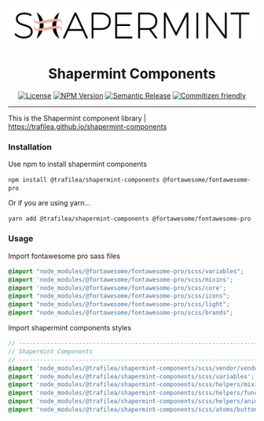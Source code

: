 <p align="center"><img src="https://raw.githubusercontent.com/trafilea/shapermint-components/master/images/shapermint-logo.png" width="600"></p>

<h1 align="center">
  Shapermint Components
</h1>

<div align="center">

[![License](https://img.shields.io/npm/l/@trafilea/shapermint-components.svg?style=flat-square)](/LICENSE)
[![NPM Version](https://badge.fury.io/js/%40trafilea%2Fshapermint-components.svg)](https://www.npmjs.com/@trafilea/shapermint-components)
[![Semantic Release](https://img.shields.io/badge/%20%20%F0%9F%93%A6%F0%9F%9A%80-semantic--release-e10079.svg?style=flat-square)](https://github.com/trafilea/shapermint-components/releases)
[![Commitizen friendly](https://img.shields.io/badge/commitizen-friendly-brightgreen.svg)](http://commitizen.github.io/cz-cli/)

</div>

<hr>

This is the Shapermint component library | https://trafilea.github.io/shapermint-components

### Installation

Use npm to install shapermint components

`npm install @trafilea/shapermint-components @fortawesome/fontawesome-pro`

Or if you are using yarn...

`yarn add @trafilea/shapermint-components @fortawesome/fontawesome-pro`


### Usage

Import fontawesome pro sass files

```scss
@import "node_modules/@fortawesome/fontawesome-pro/scss/variables";
@import 'node_modules/@fortawesome/fontawesome-pro/scss/mixins';
@import 'node_modules/@fortawesome/fontawesome-pro/scss/core';
@import "node_modules/@fortawesome/fontawesome-pro/scss/icons";
@import "node_modules/@fortawesome/fontawesome-pro/scss/light";
@import "node_modules/@fortawesome/fontawesome-pro/scss/brands";
```

Import shapermint components styles

```scss
// -----------------------------------------------------------------------------
// Shapermint Components
// -----------------------------------------------------------------------------
@import 'node_modules/@trafilea/shapermint-components/scss/vendor/vendor';
@import 'node_modules/@trafilea/shapermint-components/scss/variables';
@import 'node_modules/@trafilea/shapermint-components/scss/helpers/mixins';
@import 'node_modules/@trafilea/shapermint-components/scss/helpers/functions';
@import 'node_modules/@trafilea/shapermint-components/scss/helpers/animations';
@import 'node_modules/@trafilea/shapermint-components/scss/atoms/buttons';
```